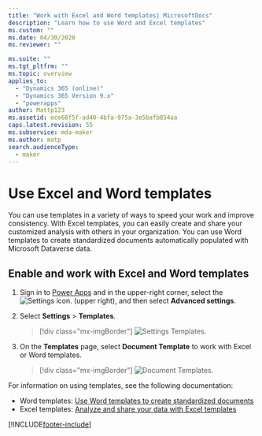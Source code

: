 ```yaml
---
title: "Work with Excel and Word templates| MicrosoftDocs"
description: "Learn how to use Word and Excel templates"
ms.custom: ""
ms.date: 04/30/2020
ms.reviewer: ""

ms.suite: ""
ms.tgt_pltfrm: ""
ms.topic: overview
applies_to: 
  - "Dynamics 365 (online)"
  - "Dynamics 365 Version 9.x"
  - "powerapps"
author: Mattp123
ms.assetid: ece68f5f-ad40-4bfa-975a-3e5bafb854aa
caps.latest.revision: 55
ms.subservice: mda-maker
ms.author: matp
search.audienceType: 
  - maker
---
```

   
# Use Excel and Word templates

You can use templates in a variety of ways to speed your work and improve consistency. With Excel templates, you can easily create and share your customized analysis with others in your organization. You can use Word templates to create standardized documents automatically populated with Microsoft Dataverse data.

## Enable and work with Excel and Word templates

1. Sign in to [Power Apps](https://make.powerapps.com/?utm_source=padocs&utm_medium=linkinadoc&utm_campaign=referralsfromdoc) and in the upper-right corner, select the ![Settings icon.](../model-driven-apps/media/powerapps-gear.png) (upper right), and then select **Advanced settings**.

2. Select **Settings** > **Templates**.

   > [!div class="mx-imgBorder"] 
   > ![Settings Templates.](media/settings-templates.png "Settings Templates") 

3. On the **Templates** page, select **Document Template** to work with Excel or Word templates.

   > [!div class="mx-imgBorder"] 
   > ![Document Templates.](media/document-templates.png "Document Templates") 

For information on using templates, see the following documentation:

- Word templates:  [Use Word templates to create standardized documents](/dynamics365/customer-engagement/admin/using-word-templates-dynamics-365)
- Excel templates: [Analyze and share your data with Excel templates](/dynamics365/customer-engagement/admin/analyze-your-data-with-excel-templates)



[!INCLUDE[footer-include](../../includes/footer-banner.md)]
